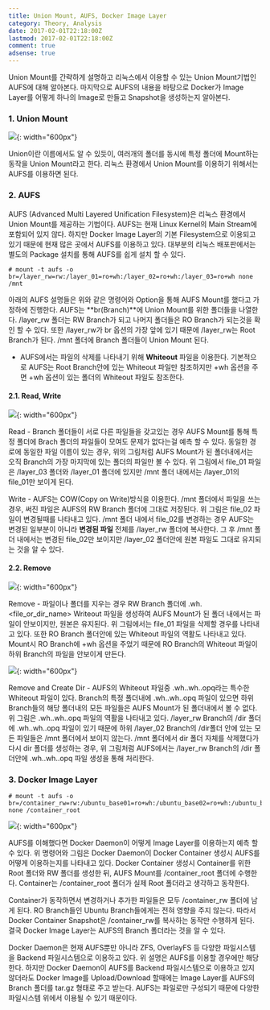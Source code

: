 ```yaml
---
title: Union Mount, AUFS, Docker Image Layer
category: Theory, Analysis
date: 2017-02-01T22:18:00Z
lastmod: 2017-02-01T22:18:00Z
comment: true
adsense: true
---
```


Union Mount를 간략하게 설명하고 리눅스에서 이용할 수 있는 Union Mount기법인 AUFS에 대해 알아본다. 마지막으로 AUFS의 내용을 바탕으로 Docker가 Image Layer를 어떻게 하나의 Image로 만들고 Snapshot을 생성하는지 알아본다.

### 1. Union Mount

![]({{site.baseurl}}/images/theory_analysis/Union_Mount_AUFS_Docker_Image_Layer/Union_Mount.PNG){: width="600px"}

Union이란 이름에서도 알 수 있듯이, 여러개의 폴더를 동시에 특정 폴더에 Mount하는 동작을 Union Mount라고 한다. 리눅스 환경에서 Union Mount를 이용하기 위해서는 AUFS를 이용하면 된다.

### 2. AUFS

AUFS (Advanced Multi Layered Unification Filesystem)은 리눅스 환경에서 Union Mount를 제공하는 기법이다. AUFS는 현재 Linux Kernel의 Main Stream에 포함되어 있지 않다. 하지만 Docker Image Layer의 기본 Filesystem으로 이용되고 있기 때문에 현재 많은 곳에서 AUFS를 이용하고 있다. 대부분의 리눅스 배포판에서는 별도의 Package 설치를 통해 AUFS를 쉽게 설치 할 수 있다.

~~~
# mount -t aufs -o br=/layer_rw=rw:/layer_01=ro+wh:/layer_02=ro+wh:/layer_03=ro+wh none /mnt
~~~

아래의 AUFS 설명들은 위와 같은 명령어와 Option을 통해 AUFS Mount를 했다고 가정하에 진행한다. AUFS는 **br(Branch)**에 Union Mount를 위한 폴더들을 나열한다. /layer_rw 폴더는 RW Branch가 되고 나머지 폴더들은 RO Branch가 되는것을 확인 할 수 있다. 또한 /layer_rw가 br 옵션의 가장 앞에 있기 때문에 /layer_rw는 Root Branch가 된다. /mnt 폴더에 Branch 폴더들이 Union Mount 된다.

* AUFS에서는 파일의 삭제를 나타내기 위해 **Whiteout** 파일을 이용한다. 기본적으로 AUFS는 Root Branch안에 있는 Whiteout 파일만 참조하지만 +wh 옵션을 주면 +wh 옵션이 있는 폴더의 Whiteout 파일도 참조한다.

#### 2.1. Read, Write

![]({{site.baseurl}}/images/theory_analysis/Union_Mount_AUFS_Docker_Image_Layer/AUFS_Read_Write.PNG){: width="600px"}

Read - Branch 폴더들이 서로 다른 파일들을 갖고있는 경우 AUFS Mount를 통해 특정 폴더에 Brach 폴더의 파일들이 모여도 문제가 없다는걸 예측 할 수 있다. 동일한 경로에 동일한 파일 이름이 있는 경우, 위의 그림처럼 AUFS Mount가 된 폴더내에서는 오직 Branch의 가장 마지막에 있는 폴더의 파일만 볼 수 있다. 위 그림에서 file_01 파일은 /layer_03 폴더와 /layer_01 폴더에 있지만 /mnt 폴더 내에서는 /layer_01의 file_01만 보이게 된다.

Write - AUFS는 COW(Copy on Write)방식을 이용한다. /mnt 폴더에서 파일을 쓰는 경우, 써진 파일은 AUFS의 RW Branch 폴더에 그대로 저장된다. 위 그림은 file_02 파일이 변경될때를 나타내고 있다. /mnt 폴더 내에서 file_02를 변경하는 경우 AUFS는 변경된 일부분이 아니라 **변경된 파일** 전체를 /layer_rw 폴더에 복사한다. 그 후 /mnt 폴더 내에서는 변경된 file_02만 보이지만 /layer_02 폴더안에 원본 파일도 그대로 유지되는 것을 알 수 있다.

#### 2.2. Remove

![]({{site.baseurl}}/images/theory_analysis/Union_Mount_AUFS_Docker_Image_Layer/AUFS_Remove.PNG){: width="600px"}

Remove - 파일이나 폴더를 지우는 경우 RW Branch 폴더에 .wh.<file_or_dir_name> Writeout 파일을 생성하여 AUFS Mount가 된 폴더 내에서는 파일이 안보이지만, 원본은 유지된다. 위 그림에서는 file_01 파일을 삭제할 경우를 나타내고 있다. 또한 RO Branch 폴더안에 있는 Whiteout 파일의 역활도 나타내고 있다. Mount시 RO Branch에 +wh 옵션을 주었기 때문에 RO Branch의 Whiteout 파일이 하위 Branch의 파일을 안보이게 만든다.

![]({{site.baseurl}}/images/theory_analysis/Union_Mount_AUFS_Docker_Image_Layer/AUFS_Remove_opq.PNG){: width="600px"}

Remove and Create Dir - AUFS의 Whiteout 파일중 .wh..wh..opq라는 특수한 Whiteout 파일이 있다. Branch의 특정 폴더내에 .wh..wh..opq 파일이 있으면 하위 Branch들의 해당 폴더내의 모든 파일들은 AUFS Mount가 된 폴더내에서 볼 수 없다. 위 그림은 .wh..wh..opq 파일의 역활을 나타내고 있다. /layer_rw Branch의 /dir 폴더에 .wh..wh..opq 파일이 있기 때문에 하위 /layer_02 Branch의 /dir폴더 안에 있는 모든 파일들은 /mnt 폴더에서 보이지 않는다. /mnt 폴더에서 dir 폴더 자체를 삭제했다가 다시 dir 폴더를 생성하는 경우, 위 그림처럼 AUFS에서는 /layer_rw Branch의 /dir 폴더안에 .wh..wh..opq 파일 생성을 통해 처리한다.

### 3. Docker Image Layer

~~~
# mount -t aufs -o br=/container_rw=rw:/ubuntu_base01=ro+wh:/ubuntu_base02=ro+wh:/ubuntu_base03=ro+wh none /container_root
~~~

![]({{site.baseurl}}/images/theory_analysis/Union_Mount_AUFS_Docker_Image_Layer/Docker_Image_Layer.PNG){: width="600px"}

AUFS를 이해했다면 Docker Daemon이 어떻게 Image Layer를 이용하는지 예측 할 수 있다. 위 명령어와 그림은 Docker Daemon이 Docker Container 생성시 AUFS를 어떻게 이용하는지를 나타내고 있다. Docker Container 생성시 Container를 위한 Root 폴더와 RW 폴더를 생성한 뒤, AUFS Mount를 /container_root 폴더에 수행한다. Container는 /container_root 폴더가 실제 Root 폴더라고 생각하고 동작한다.

Container가 동작하면서 변경하거나 추가한 파일들은 모두 /container_rw 폴더에 남게 된다. RO Branch들인 Ubuntu Branch들에게는 전혀 영향을 주지 않는다. 따라서 Docker Container Snapshot은 /container_rw를 복사하는 동작만 수행하게 된다. 결국 Docker Image Layer는 AUFS의 Branch 폴더라는 것을 알 수 있다.

Docker Daemon은 현재 AUFS뿐만 아니라 ZFS, OverlayFS 등 다양한 파일시스템을 Backend 파일시스템으로 이용하고 있다. 위 설명은 AUFS를 이용할 경우에만 해당한다. 하지만 Docker Daemon이 AUFS를 Backend 파일시스템으로 이용하고 있지 않더라도 Docker Image를 Upload/Download 할때에는 Image Layer를 AUFS의 Branch 폴더를 tar.gz 형태로 주고 받는다. AUFS는 파일로만 구성되기 때문에 다양한 파일시스템 위에서 이용될 수 있기 때문이다.
